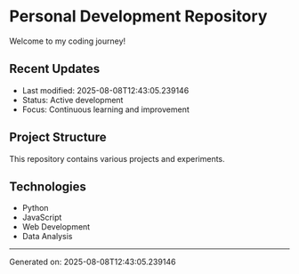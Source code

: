 # Personal Development Repository

Welcome to my coding journey! 

## Recent Updates
- Last modified: 2025-08-08T12:43:05.239146
- Status: Active development
- Focus: Continuous learning and improvement

## Project Structure
This repository contains various projects and experiments.

## Technologies
- Python
- JavaScript  
- Web Development
- Data Analysis

---
Generated on: 2025-08-08T12:43:05.239146
